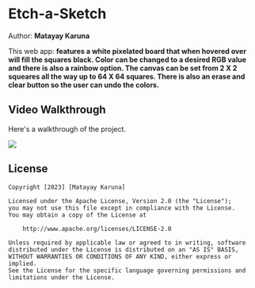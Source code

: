 # Etch-a-Sketch

Author: **Matayay Karuna**

This web app: **features a white pixelated board that when hovered over will
fill the squares black. Color can be changed to a desired RGB value 
and there is also a rainbow option. The canvas can be set from 2 X 2 squeares 
all the way up to 64 X 64 squares. There is also an erase and clear button
so the user can undo the colors.**

## Video Walkthrough

Here's a walkthrough of the project.

![](./assets/etch.gif)

## License

    Copyright [2023] [Matayay Karuna]

    Licensed under the Apache License, Version 2.0 (the "License");
    you may not use this file except in compliance with the License.
    You may obtain a copy of the License at

        http://www.apache.org/licenses/LICENSE-2.0

    Unless required by applicable law or agreed to in writing, software
    distributed under the License is distributed on an "AS IS" BASIS,
    WITHOUT WARRANTIES OR CONDITIONS OF ANY KIND, either express or implied.
    See the License for the specific language governing permissions and
    limitations under the License.